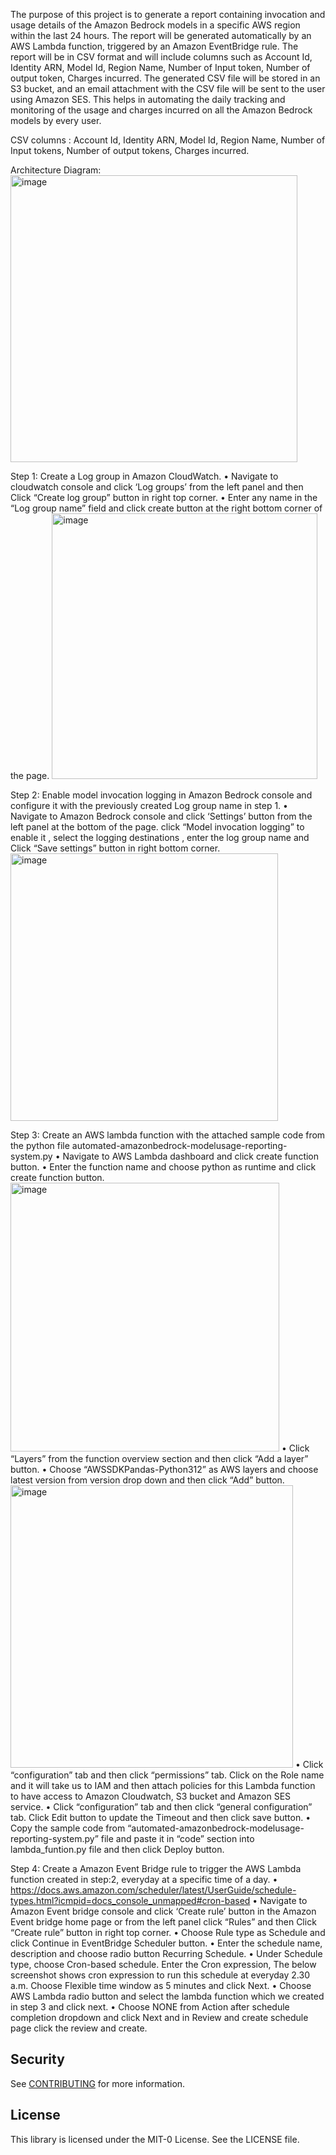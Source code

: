 
The purpose of this project is to generate a report containing invocation and usage details of the Amazon Bedrock models in a specific AWS region within the last 24 hours. The report will be generated automatically by an AWS Lambda function, triggered by an Amazon EventBridge rule. The report will be in CSV format and will include columns such as Account Id, Identity ARN, Model Id, Region Name, Number of Input token, Number of output token, Charges incurred. The generated CSV file will be stored in an S3 bucket, and an email attachment with the CSV file will be sent to the user using Amazon SES. This helps in automating the daily tracking and monitoring of the usage and charges incurred on all the Amazon Bedrock models by every user.

CSV columns :
Account Id, Identity ARN, Model Id, Region Name, Number of Input tokens, Number of output tokens, Charges incurred. 

Architecture Diagram:
 <img width="459" alt="image" src="https://github.com/aws-samples/automated-genai-foundation-models-usage-tracking-and-reporting-system/assets/33568504/e6abf340-8f02-4f63-9b68-c02803588ca2">

Step 1: Create a Log group in Amazon CloudWatch.
•	Navigate to cloudwatch console and click ‘Log groups’ from the left panel and then Click “Create log group” button in right top corner.
•	Enter any name in the “Log group name” field and click create button at the right bottom corner of the page.
<img width="425" alt="image" src="https://github.com/aws-samples/automated-genai-foundation-models-usage-tracking-and-reporting-system/assets/33568504/e5021b93-183e-4bcf-8aab-718d7ead816b">

Step 2:  Enable model invocation logging in Amazon Bedrock console and configure it with the previously created Log group name in step 1.
•	Navigate to Amazon Bedrock console and click ‘Settings’ button from the left panel at the bottom of the page. click “Model invocation logging” to enable it , select the logging destinations , enter the log group name and Click “Save settings” button in right bottom corner.
 <img width="428" alt="image" src="https://github.com/aws-samples/automated-genai-foundation-models-usage-tracking-and-reporting-system/assets/33568504/84e3e358-d435-4bf9-8aad-d7c3a2f64c8a">

Step 3:  Create an AWS lambda function with the attached sample code from the python file automated-amazonbedrock-modelusage-reporting-system.py
•	Navigate to AWS Lambda dashboard and click create function button.
•	Enter the function name and choose python as runtime and click create function button.
<img width="430" alt="image" src="https://github.com/aws-samples/automated-genai-foundation-models-usage-tracking-and-reporting-system/assets/33568504/0230bd0e-5bdc-4cc3-9796-83d89163a94b">
•	Click “Layers” from the function overview section and then click “Add a layer” button.
•	Choose “AWSSDKPandas-Python312” as AWS layers and choose latest version from version drop down and then click “Add” button.
<img width="452" alt="image" src="https://github.com/aws-samples/automated-genai-foundation-models-usage-tracking-and-reporting-system/assets/33568504/9111dab7-fabf-4e75-93d9-f6727bfd2715">
•	Click “configuration” tab and then click “permissions” tab. Click on the Role name and it will take us to IAM and then attach policies for this Lambda function to have access to Amazon Cloudwatch, S3 bucket and Amazon SES service.
•	Click “configuration” tab and then click “general configuration” tab. Click Edit button to update the Timeout and then click save button.
•	Copy the sample code from “automated-amazonbedrock-modelusage-reporting-system.py” file and paste it in “code” section into lambda_funtion.py file and then click Deploy button.

Step 4: Create a Amazon Event Bridge rule to trigger the AWS Lambda function created in step:2, everyday at a specific time of a day.
•	https://docs.aws.amazon.com/scheduler/latest/UserGuide/schedule-types.html?icmpid=docs_console_unmapped#cron-based
•	Navigate to Amazon Event bridge console and click ‘Create rule’ button in the Amazon Event bridge home page or from the left panel click “Rules” and then Click “Create rule” button in right top corner.
•	Choose Rule type as Schedule and click Continue in EventBridge Scheduler button.
•	Enter the schedule name, description and choose radio button Recurring Schedule.
•	Under Schedule type, choose Cron-based schedule. Enter the Cron expression, The below screenshot shows cron expression to run this schedule at everyday 2.30 a.m. Choose Flexible time window as 5 minutes and click Next.
•	Choose AWS Lambda radio button and select the lambda function which we created in step 3 and click next.
•	Choose NONE from Action after schedule completion dropdown and click Next and in Review and create schedule page click the review and create.

## Security

See [CONTRIBUTING](CONTRIBUTING.md#security-issue-notifications) for more information.

## License

This library is licensed under the MIT-0 License. See the LICENSE file.

